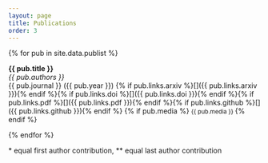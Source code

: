 ```yaml
---
layout: page
title: Publications
order: 3
---
```


{% for pub in site.data.publist %}

  **{{ pub.title }}** <br />
  *{{ pub.authors }}*<br />
  {{ pub.journal }} ({{ pub.year }})
{% if pub.links.arxiv %}[<i class="ai ai-arxiv"></i>]({{ pub.links.arxiv }}){% endif %}{% if pub.links.doi %}[<i class="ai ai-doi"></i>]({{ pub.links.doi }}){% endif %}{% if pub.links.pdf %}[<i class="ai ai-open-access"></i>]({{ pub.links.pdf }}){% endif %}{% if pub.links.github %}[<i class="fa fa-github"></i>]({{ pub.links.github }}){% endif %}
{% if pub.media %}
<small>
{{ pub.media }}
</small>
{% endif %}

{% endfor %}

\* equal first author contribution, ** equal last author contribution
